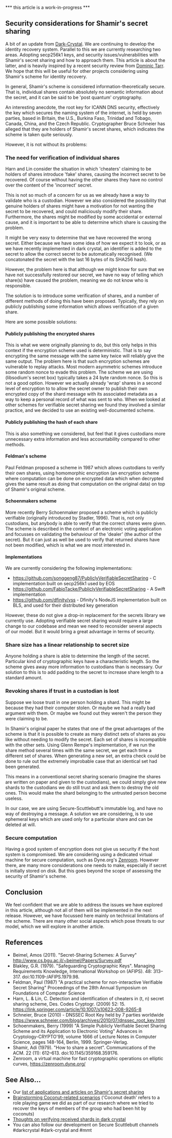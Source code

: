 
*** this article is a work-in-progress ***

## Security considerations for Shamir's secret sharing

A bit of an update from [Dark-Crystal](https://github.com/blockades). We are continuing to develop the identity recovery system. Parallel to this we are currently researching two areas.  Adopting secp256k1 keys, and security issues/vulnerabilities with Shamir's secret sharing and how to approach them.  This article is about the latter, and is heavily inspired by a recent security review from [Dominic Tarr](https://github.com/dominictarr). We hope that this will be useful for other projects considering using Shamir's scheme for identity recovery.

In general, Shamir's scheme is considered information-theoretically secure.  That is, individual shares contain absolutely no semantic information about the secret, and it can be said to be 'post quantum' cryptography.

An interesting anecdote, the root key for ICANN DNS security, effectively the key which secures the naming system of the internet, is held by seven parties, based in Britain, the U.S., Burkina Faso, Trinidad and Tobago, Canada, China, and the Czech Republic. Cryptographer Bruce Schneier has alleged that they are holders of Shamir's secret shares, which indicates the scheme is taken quite seriously.

However, it is not without its problems:

### The need for verification of individual shares

Harn and Lin consider the situation in which 'cheaters' claiming to be holders of shares introduce 'fake' shares, causing the incorrect secret to be recovered.  Of course without having the other shares they have no control over the content of the 'incorrect' secret. 

This is not so much of a concern for us as we already have a way to validate who is a custodian.  However we also considered the possibility that genuine holders of shares might have a motivation for not wanting the secret to be recovered, and could maliciously modify their share.  Furthermore, the shares might be modified by some accidental or external cause, and it is important to be able to determine which share is causing the problem.

It might be very easy to determine that we have recovered the wrong secret.  Either because we have some idea of how we expect it to look, or as we have recently implemented in dark crystal, an identifier is added to the secret to allow the correct secret to be automatically recognised.  (We concatonated the secret with the last 16 bytes of its SHA256 hash). 

However, the problem here is that although we might know for sure that we have not successfully restored our secret, we have no way of telling which share(s) have caused the problem, meaning we do not know who is responsible. 

The solution is to introduce some verification of shares, and a number of different methods of doing this have been proposed.  Typically, they rely on publicly publishing some information which allows verification of a given share.

Here are some possible solutions:

#### Publicly publishing the encrypted shares  

This is what we were originally planning to do, but this only helps in this context if the encryption scheme used is deterministic.  That is to say encrypting the same message with the same key twice will reliably give the same output.  The problem here is that such encryption schemes are vulnerable to replay attacks.  Most modern asymmetric schemes introduce some random nonce to evade this problem. The scheme we are using (libsodium's secret box) typically takes a 24 byte random nonce.  So this is not a good option.  However we actually already 'wrap' shares in a second level of encryption to to allow the secret owner to publish their own encrypted copy of the shard message with its associated metadata as a way to keep a personal record of what was sent to who. When we looked at other schemes for verifiable secret sharing we found they involved a similar practice, and we decided to use an existing well-documented scheme. 

#### Publicly publishing the hash of each share

This is also something we considered, but feel that it gives custodians more unnecessary extra information and less accountability compared to other methods.

#### Feldman's scheme 

Paul Feldman proposed a scheme in 1987 which allows custodians to verify their own shares, using homomorphic encryption (an encryption scheme where computation can be done on encrypted data which when decrypted gives the same result as doing that computation on the original data) on top of Shamir's original scheme.

#### Schoenmakers scheme

More recently Berry Schoenmaker proposed a scheme which is publicly verifiable (originally introduced by Stadler, 1996).  That is, not only custodians, but anybody is able to verify that the correct shares were given.  The scheme is described in the context of an electronic voting application and focusses on validating the behaviour of the 'dealer' (the author of the secret).  But it can just as well be used to verify that returned shares have not been modified, which is what we are most interested in. 

#### Implementations

We are currently considering the following implementations:

- https://github.com/songgeng87/PubliclyVerifiableSecretSharing - C implementation built on secp256k1 used by EOS
- https://github.com/FabioTacke/PubliclyVerifiableSecretSharing - A Swift implementation 
- https://github.com/dfinity/vss - Dfinity's NodeJS implementation built on BLS, and used for their distributed key generation

However, these do not give a drop-in replacement for the secrets library we currently use.  Adopting verifiable secret sharing would require a large change to our codebase and mean we need to reconsider several aspects of our model.  But it would bring a great advantage in terms of security.

### Share size has a linear relationship to secret size

Anyone holding a share is able to determine the length of the secret.  Particular kind of cryptographic keys have a characteristic length.  So the scheme gives away more information to custodians than is necessary.  Our solution to this is to add padding to the secret to increase share length to a standard amount.

### Revoking shares if trust in a custodian is lost

Suppose we loose trust in one person holding a shard. This might be because they had their computer stolen. Or maybe we had a really bad argument with them. Or maybe we found out they weren't the person they were claiming to be.

In Shamir's original paper he states that one of the great advantages of the scheme is that it is possible to create as many distinct sets of shares as you like without needing to modify the secret. Each set of shares is incompatible with the other sets. Using Glenn Rempe's implementation, if we run the share method several times with the same secret, we get each time a different set of shares. When generating a new set, an extra check could be done to rule out the extremely improbable case that an identical set had been generated.

This means in a conventional secret sharing scenario (imagine the shares are written on paper and given to the custodians), we could simply give new shards to the custodians we do still trust and ask them to destroy the old ones. This would make the shard belonging to the untrusted person become useless.

In our case, we are using Secure-Scuttlebutt's immutable log, and have no way of destroying a message. A solution we are considering, is to use ephemeral keys which are used only for a particular share and can be deleted at will. 

### Secure computation

Having a good system of encryption does not give us security if the host system is compromised. We are considering using a dedicated virtual machine for secure computation, such as Dyne.org's [Zenroom](https://zenroom.dyne.org). However there, are many more considerations one needs to make, especially if secret is initially stored on disk.  But this goes beyond the scope of assessing the security of Shamir's scheme. 

## Conclusion

We feel confident that we are able to address the issues we have explored in this article, although not all of them will be implemented in the next release. However, we have focussed here mainly on technical limitations of the scheme.  There are many other social aspects which pose threats to our model, which we will explore in another article. 

## References

- Beimel, Amos (2011). "Secret-Sharing Schemes: A Survey" http://www.cs.bgu.ac.il/~beimel/Papers/Survey.pdf
- Blakley, G.R. (1979). "Safeguarding Cryptographic Keys". Managing Requirements Knowledge, International Workshop on (AFIPS). 48: 313–317. doi:10.1109-/AFIPS.1979.98.
- Feldman, Paul (1987) "A practical scheme for non-interactive Verifiable Secret Sharing" Proceedings of the 28th Annual Symposium on Foundations of Computer Science
- Harn, L. & Lin, C. Detection and identification of cheaters in (t, n) secret sharing scheme, Des. Codes Cryptogr. (2009) 52: 15. https://link.springer.com/article/10.1007/s10623-008-9265-8
- Schneier, Bruce (2010) - DNSSEC Root Key held by 7 parties worldwide https://www.schneier.com/blog/archives/2010/07/dnssec_root_key.html
- Schoenmakers, Berry (1999) "A Simple Publicly Verifiable Secret Sharing Scheme and its Application to Electronic Voting" Advances in Cryptology-CRYPTO'99, volume 1666 of Lecture Notes in Computer Science, pages 148-164, Berlin, 1999. Springer-Verlag. 
- Shamir, Adi (1979). "How to share a secret". Communications of the ACM. 22 (11): 612–613. doi:10.1145/359168.359176.
- Zenroom, a virtual machine for fast cryptographic operations on elliptic curves, https://zenroom.dyne.org/

## See Also...

- Our [list of applications and articles on Shamir's secret sharing](https://github.com/blockades/mmt_resources/blob/master/research/shamirs_secret_sharing_applications.md)
- [Brainstorming Coconut-related scenarios](https://github.com/blockades/mmt_resources/blob/master/research/coconut_brainstorm.md) ('Coconut death' refers to a role playing game we did as part of our research where we tried to recover the keys of members of the group who had been hit by coconuts)
- [Thoughts on verifying received shards in dark crystal](https://github.com/blockades/mmt_resources/blob/master/research/verifying_recived_shards.md)
- You can also follow our development on Secure Scuttlebutt channels #darkcrystal #dark-crystal and #mmt
